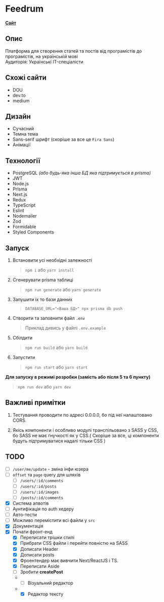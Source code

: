 # Feedrum

**[Сайт](https://feedrum.com)**

## Опис

Платформа для створення статей та постів від програмістів до програмістів, на українській мові  
Аудиторія: Українські IT-спеціалісти

## Схожі сайти

- DOU
- dev.to
- medium

## Дизайн

- Сучасний
- Темна тема
- Sans-serif шрифт (скоріше за все це `Fira Sans`)
- Анімації

## Технології

- PostgreSQL _(або будь-яка інша БД яка підтримується в prisma)_
- JWT
- Node.js
- Prisma
- Next.js
- Redux
- TypeScript
- Eslint
- Nodemailer
- Zod
- Formidable
- Styled Components

## Запуск

1. Встановити усі необхідні залежності

   > `npm i` або `yarn install`

2. Сгенерувати prisma таблиці

   > `npm run generate` або `yarn generate`

3. Запушити їх то бази данних

   > `DATABASE_URL="<Ваша БД>" npx prisma db push`

4. Створити та заповнити файл `.env`

   > Приклад дивись у файлі `.env.example`

5. Сбілдити

   > `npm run build` або `yarn build`

6. Запустити
   > `npm run start` або `yarn start`

**Для запуску в режимі розробки (замість або після 5 та 6 пункту)**

> `npm run dev` або `yarn dev`

## Важливі примітки

1. Тестування проводити по адресі 0.0.0.0, бо під неї налаштовано CORS.

2. Якісь компоненти і особливо модулі транспільовано з SASS у CSS, бо SASS не має гнучкості як у CSS.( Скоріше за все, ці компоненти будуть підтримуватися надалі тільки CSS )

## TODO

- [ ] `/user/me/update` - зміна інфи юзера
- [ ] `offset` та `page` query для шляхів
  - [ ] `/users/:id/comments`
  - [ ] `/users/:id/posts`
  - [ ] `/users/:id/images`
  - [ ] `/posts/:id/comments`
- [x] Система апвотів
- [ ] Аунтифікація по auth хедеру
- [ ] Авто-тести
- [ ] Можливо перемістити всі файли у `src`
- [x] Документація
- [x] Почати фронт-енд
  - [x] Переписати трішки стилі
  - [x] Прибрати CSS файли і перейти повністю на SASS
  - [x] Дописати Header
  - [x] Дописати posts
  - [x] Фроентендер має вивчити Next/ReactJS і TS.
  - [x] Переписати Aside
  - [ ] Зробити **createPost**
  - - [ ] Візуальний редактор
  - - [x] Редактор тексту
